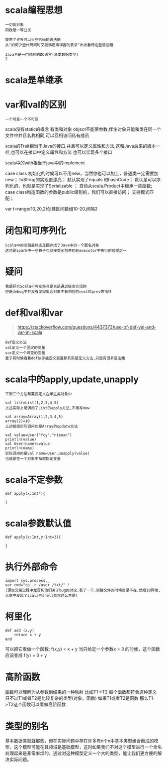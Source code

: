 # scala编程思想

    一切皆对象
    函数是一等公民
    
    提供了许多可以少些代码的语法糖
    从"如何少些代码同时又能满足编译器的要求"出发看待这些语法糖
    
    Java不是一门纯粹的OO语言(基本数据类型)
    2
# scala是单继承
# var和val的区别
    一个可变一个不可变
scala没有static的概念
有类和对象
object不能带参数,伴生对象只能和类在同一个文件中并且名称相同,可以互相访问私有成员

scala的Trait相当于Java的接口,并且可以定义属性和方法,这和Java后来的版本一样,也可以在接口中定义属性和方法
也可以实现多个接口

scala中的with相当于java中的implement

case class
初始化的时候可以不用new，当然你也可以加上，普通类一定需要加new；
toString的实现更漂亮；
默认实现了equals 和hashCode；
默认是可以序列化的，也就是实现了Serializable ；
自动从scala.Product中继承一些函数;
case class构造函数的参数是public级别的，我们可以直接访问；
支持模式匹配；


var t=range(10,20,2)创建区间数组10-20,间隔2

# 闭包和可序列化
    Scala中的闭包最终还是翻译成了Java中的一个匿名对象
    这也是spark中一些算子可以接受闭包并扔到executor中执行的前提之一
# 疑问

    我很好奇Scala不可变集合是否是通过链表实现的
    但是debug中并没有发现集合对象中有相应的next和prev等指针
# def和val和var

>https://stackoverflow.com/questions/4437373/use-of-def-val-and-var-in-scala

    def定义方法
    val定义一个固定的变量
    var定义一个可变的变量
    至于有时候看着def似乎能定义变量那其实是定义方法,只是有很多语法糖
# scala中的apply,update,unapply

    下面三个方法都需要定义在半生类对象中
    
    val list=List(1,2,3,4,5)
    上述实际上是调用了List的apply方法,不用写new
    
    val array=Array(1,2,3,4,5)
    array(2)=10
    上述赋值实际调用的是Array的update方法
    
    val value=User("fcy","nienan")
    println(value)
    val User(name)=value
    println(name)
    实际调用的是val name=User.unapply(value)
    也就是在一个对象中抽取指定变量
# scala不定参数
    def apply(x:Int*){
    
    }
# scala参数默认值
    def apply(x:Int,y:Int=3){
    
    }
# 执行外部命令
	import sys.process._
	var cmd="cp -r /user /txt/" !
	(源自交接过程中龙哥和他们关于bug的讨论,看了一下,创建文件的时候目录不在,然后IO异常,无意中发现了scala写shell竟然这么方便)
# 柯里化

```
def add (x,y) 
	return x + y
end
```
可以把它看做一个函数: f(x,y) = x + y
当只给定一个参数x = 3 的时候，这个函数应该变成 f(y) = 3 + y
# 高阶函数
函数可以理解为从参数到结果的一种映射
比如T1->T2
每个函数都符合这种定义
只不过T1或者T2是比较复杂的类型(对象，函数)
如果T1或者T2是函数
那么T1->T2这个函数可以看做高阶函数

# 类型的别名
基本数据类型就那些，但在实际问题中存在许多有n个n中基本类型组合而成的模型，这个模型可能在其领域是基础模型，这时如果我们不对这个模型进行一个命名处理起来是非常麻烦的，通过对这种模型定义一个大的类型，能让我们更方便的解决实际问题。